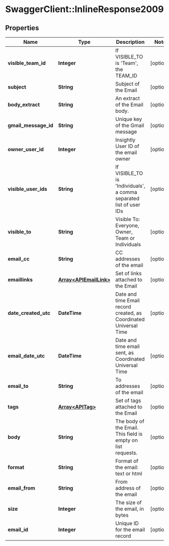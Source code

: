 # SwaggerClient::InlineResponse2009

## Properties
Name | Type | Description | Notes
------------ | ------------- | ------------- | -------------
**visible_team_id** | **Integer** | If VISIBLE_TO is &#39;Team&#39;, the TEAM_ID | [optional] 
**subject** | **String** | Subject of the Email | [optional] 
**body_extract** | **String** | An extract of the Email body. | [optional] 
**gmail_message_id** | **String** | Unique key of the Gmail message | [optional] 
**owner_user_id** | **Integer** | Insightly User ID of the email owner | [optional] 
**visible_user_ids** | **String** | If VISIBLE_TO is &#39;Individuals&#39;, a comma separated list of user IDs | [optional] 
**visible_to** | **String** | Visible To: Everyone, Owner, Team or Individuals | [optional] 
**email_cc** | **String** | CC addresses of the email | [optional] 
**emaillinks** | [**Array&lt;APIEmailLink&gt;**](APIEmailLink.md) | Set of links attached to the Email | [optional] 
**date_created_utc** | **DateTime** | Date and time Email record created, as Coordinated Universal Time | [optional] 
**email_date_utc** | **DateTime** | Date and time email sent, as Coordinated Universal Time | [optional] 
**email_to** | **String** | To addresses of the email | [optional] 
**tags** | [**Array&lt;APITag&gt;**](APITag.md) | Set of tags attached to the Email | [optional] 
**body** | **String** | The body of the Email. This field is empty on list requests. | [optional] 
**format** | **String** | Format of the email: text or html | [optional] 
**email_from** | **String** | From address of the email | [optional] 
**size** | **Integer** | The size of the email, in bytes | [optional] 
**email_id** | **Integer** | Unique ID for the email record | [optional] 


